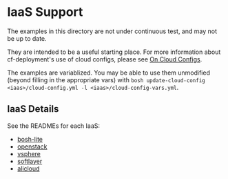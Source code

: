 # IaaS Support

The examples in this directory
are not under continuous test,
and may not be up to date.

They are intended to be a useful starting place.
For more information about
cf-deployment's use of cloud configs,
please see [On Cloud Configs](../texts/on-cloud-configs.md).

The examples are variablized.
You may be able to use them unmodified
(beyond filling in the appropriate vars)
with `bosh update-cloud-config <iaas>/cloud-config.yml -l <iaas>/cloud-config-vars.yml`.

## IaaS Details

See the READMEs for each IaaS:

- [bosh-lite](bosh-lite/README.md)
- [openstack](openstack/README.md)
- [vsphere](vsphere/README.md)
- [softlayer](softlayer/README.md)
- [alicloud](alicloud/README.md)

